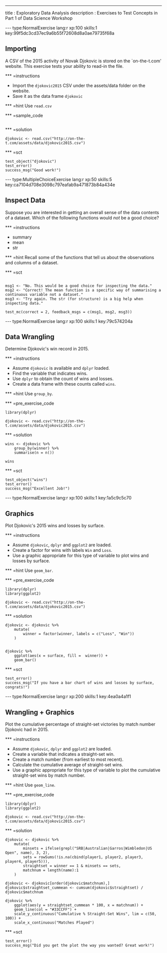 ---
title       : Exploratory Data Analysis
description : Exercises to Test Concepts in Part 1 of Data Science Workshop



--- type:NormalExercise lang:r xp:100 skills:1 key:99f5dc3cd37ec9a6b55f72608d8a0ae79735f68a
## Importing

A CSV of the 2015 activity of Novak Djokovic is stored on the `on-the-t.com' website. This exercise tests your ability to read-in the file.


*** =instructions
- Import the `djokovic2015` CSV under the assets/data folder on the website.
- Save it as the data frame `djokovic`


*** =hint
Use `read.csv`

*** =sample_code
```{r}
```

*** =solution
```{r}
djokovic <- read.csv("http://on-the-t.com/assets/data/djokovic2015.csv")
```

*** =sct
```{r}
test_object("djokovic")
test_error()
success_msg("Good work!")
```

--- type:MultipleChoiceExercise lang:r xp:50 skills:5 key:ca7104d708e3098c797eafab9a471873b84a434e
## Inspect Data

Suppose you are interested in getting an overall sense of the data contents of a dataset. Which of the following functions would _not_ be a good choice?

*** =instructions

- summary
- mean
- str

*** =hint
Recall some of the functions that tell us about the observations and columns of a dataset.

*** =sct
```{r}

msg1 <- "No. This would be a good choice for inspecting the data."
msg2 <- "Correct! The mean function is a specific way of summarising a continuous variable not a dataset."
msg3 <- "Try again. The str (for structure) is a big help when inspecting data."

test_mc(correct = 2, feedback_msgs = c(msg1, msg2, msg3)) 
```



--- type:NormalExercise lang:r xp:100 skills:1 key:79c574204a

## Data Wrangling 

Determine Djokovic's win record in 2015.


*** =instructions
- Assume `djokovic` is available and `dplyr` loaded.
- Find the variable that indicates wins.
- Use `dplyr` to obtain the count of wins and losses.
- Create a  data frame with these counts called `wins`.

*** =hint
Use `group_by`.

*** =pre_exercise_code
```{r}
library(dplyr)

djokovic <- read.csv("http://on-the-t.com/assets/data/djokovic2015.csv")
```



*** =solution
```{r}
wins <- djokovic %>%
	group_by(winner) %>%
	summarise(n = n()) 

wins
```

*** =sct
```{r}
test_object("wins")
test_error()
success_msg("Excellent Job!")
```




--- type:NormalExercise lang:r xp:100 skills:1 key:1a5c9c5c70

## Graphics

Plot Djokovic's 2015 wins and losses by surface. 



*** =instructions
- Assume `djokovic`, `dplyr` and `ggplot2` are loaded.
- Create a factor for wins with labels `Win` and `Loss`.
- Use a graphic appropriate for this type of variable to plot wins and losses by surface.

*** =hint
Use `geom_bar`.

*** =pre_exercise_code
```{r}
library(dplyr)
library(ggplot2)

djokovic <- read.csv("http://on-the-t.com/assets/data/djokovic2015.csv")
```



*** =solution
```{r}
djokovic <- djokovic %>%
	mutate(
		winner = factor(winner, labels = c("Loss", "Win"))
	)
	

djokovic %>% 
	ggplot(aes(x = surface, fill =  winner)) + 
	geom_bar()
```

*** =sct
```{r}
test_error()
success_msg("If you have a bar chart of wins and losses by surface, congrats!")
```




--- type:NormalExercise lang:r xp:200 skills:1 key:4ea0a4a1f1

##  Wrangling + Graphics

Plot the cumulative percentage of straight-set victories by match number Djokovic had in 2015. 



*** =instructions
- Assume `djokovic`, `dplyr` and `ggplot2` are loaded.
- Create a variable that indicates a straight-set win. 
- Create a match number (from earliest to most recent). 
- Calculate the cumulative average of straight-set wins.
- Use a graphic appropriate for this type of variable to plot the cumulative straight-set wins by match number.


*** =hint
Use `geom_line`.

*** =pre_exercise_code
```{r}
library(dplyr)
library(ggplot2)

djokovic <- read.csv("http://on-the-t.com/assets/data/djokovic2015.csv")
```


*** =solution
```{r}
djokovic <- djokovic %>% 
	mutate(
		minsets = ifelse(grepl("SRB|Australian|Garros|Wimbledon|US Open", name), 3, 2), 
		sets = rowSums(!is.na(cbind(player1, player2, player3, player4, player5))),
		straightset = winner == 1 & minsets == sets,
		matchnum = length(name):1
	)

djokovic <- djokovic[order(djokovic$matchnum),]
djokovic$straightset_cummean <- cumsum(djokovic$straightset) / djokovic$matchnum	

djokovic %>%
	ggplot(aes(y = straightset_cummean * 100, x = matchnum)) + 
	geom_line(col = "#33CCFF") + 
	scale_y_continuous("Cumulative % Straight-Set Wins", lim = c(50, 100)) +
	scale_x_continuous("Matches Played")
```

*** =sct
```{r}
test_error()
success_msg("Did you get the plot the way you wanted? Great work!")
```



